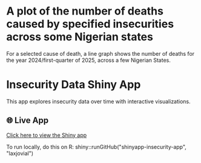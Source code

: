 # A plot of the number of deaths caused by specified insecurities across some Nigerian states
For a selected cause of death, a line graph shows the number of deaths for the year 2024/first-quarter of 2025, across a few Nigerian States.

# Insecurity Data Shiny App

This app explores insecurity data over time with interactive visualizations.

## 🌐 Live App

[Click here to view the Shiny app](<https://osarietinelaho.shinyapps.io/insecurities/>)

To run locally, do this on R:
shiny::runGitHub("shinyapp-insecurity-app", "laxjovial")
